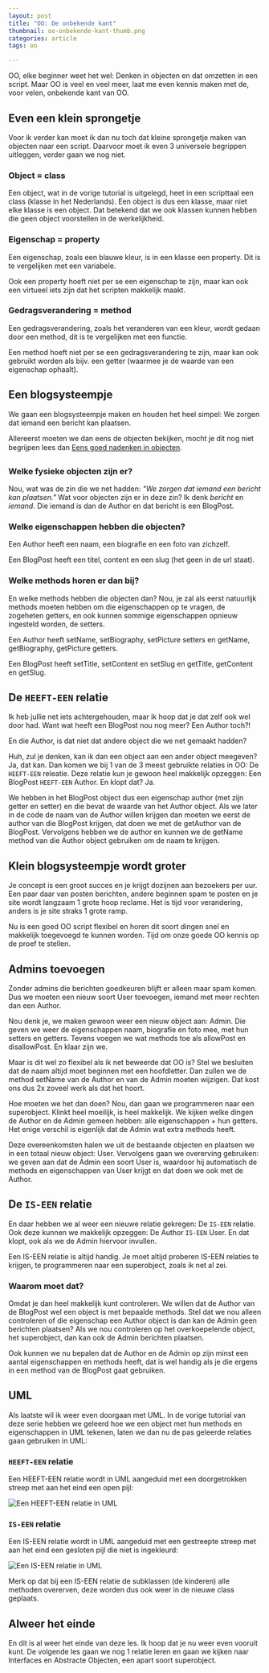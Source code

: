 ```yaml
---
layout: post
title: "OO: De onbekende kant"
thumbnail: oo-onbekende-kant-thumb.png
categories: article
tags: oo

---
```

OO, elke beginner weet het wel: Denken in objecten en dat omzetten in een
script. Maar OO is veel en veel meer, laat me even kennis maken met de, voor
velen, onbekende kant van OO.

## Even een klein sprongetje

Voor ik verder kan moet ik dan nu toch dat kleine sprongetje maken van objecten
naar een script. Daarvoor moet ik even 3 universele begrippen uitleggen, verder
gaan we nog niet.

### Object = class

Een object, wat in de vorige tutorial is uitgelegd, heet in een scripttaal een
class (klasse in het Nederlands). Een object is dus een klasse, maar niet elke
klasse is een object. Dat betekend dat we ook klassen kunnen hebben die geen
object voorstellen in de werkelijkheid.

### Eigenschap = property

Een eigenschap, zoals een blauwe kleur, is in een klasse een property. Dit is
te vergelijken met een variabele.

Ook een property hoeft niet per se een eigenschap te zijn, maar kan ook een
virtueel iets zijn dat het scripten makkelijk maakt.

### Gedragsverandering = method

Een gedragsverandering, zoals het veranderen van een kleur, wordt gedaan door
een method, dit is te vergelijken met een functie.

Een method hoeft niet per se een gedragsverandering te zijn, maar kan ook
gebruikt worden als bijv. een getter (waarmee je de waarde van een eigenschap
ophaalt).

## Een blogsysteempje

We gaan een blogsysteempje maken en houden het heel simpel: We zorgen dat
iemand een bericht kan plaatsen.

Allereerst moeten we dan eens de objecten bekijken, mocht je dit nog niet
begrijpen lees dan
[Eens goed nadenken in objecten](http://wouterj.nl/php/eens-goed-nadenken-in-objecten/354/).

### Welke fysieke objecten zijn er?

Nou, wat was de zin die we net hadden: *"We zorgen dat iemand een bericht
kan plaatsen."* Wat voor objecten zijn er in deze zin? Ik denk
*bericht* en *iemand*. Die iemand is dan de Author en dat bericht is
een BlogPost.

### Welke eigenschappen hebben die objecten?

Een Author heeft een naam, een biografie en een foto van zichzelf.

Een BlogPost heeft een titel, content en een slug (het geen in de url staat).

### Welke methods horen er dan bij?

En welke methods hebben die objecten dan? Nou, je zal als eerst natuurlijk
methods moeten hebben om die eigenschappen op te vragen, de zogeheten getters,
en ook kunnen sommige eigenschappen opnieuw ingesteld worden, de setters.

Een Author heeft setName, setBiography, setPicture setters en getName,
getBiography, getPicture getters.

Een BlogPost heeft setTitle, setContent en setSlug en getTitle, getContent en
getSlug.

## De `HEEFT-EEN` relatie

Ik heb jullie net iets achtergehouden, maar ik hoop dat je dat zelf ook wel
door had. Want wat heeft een BlogPost nou nog meer? Een Author toch?!

En die Author, is dat niet dat andere object die we net gemaakt hadden?

Huh, zul je denken, kan ik dan een object aan een ander object meegeven? Ja,
dat kan. Dan komen we bij 1 van de 3 meest gebruikte relaties in OO: De
`HEEFT-EEN` releatie. Deze relatie kun je gewoon heel makkelijk opzeggen: Een
BlogPost `HEEFT-EEN` Author. En klopt dat? Ja.

We hebben in het BlogPost object dus een eigenschap author (met zijn getter
en setter) en die bevat de waarde van het Author object. Als we later in de
code de naam van de Author willen krijgen dan moeten we eerst de author van die
BlogPost krijgen, dat doen we met de getAuthor van de BlogPost. Vervolgens
hebben we de author en kunnen we de getName method van die Author object
gebruiken om de naam te krijgen.

## Klein blogsysteempje wordt groter

Je concept is een groot succes en je krijgt dozijnen aan bezoekers per uur. Een
paar daar van posten berichten, andere beginnen spam te posten en je site wordt
langzaam 1 grote hoop reclame. Het is tijd voor verandering, anders is je site
straks 1 grote ramp.

Nu is een goed OO script flexibel en horen dit soort dingen snel en makkelijk
toegevoegd te kunnen worden. Tijd om onze goede OO kennis op de proef te
stellen. 

## Admins toevoegen

Zonder admins die berichten goedkeuren blijft er alleen maar spam komen. Dus we
moeten een nieuw soort User toevoegen, iemand met meer rechten dan een
Author.

Nou denk je, we maken gewoon weer een nieuw object aan: Admin. Die geven we
weer de eigenschappen naam, biografie en foto mee, met hun setters en getters.
Tevens voegen we wat methods toe als allowPost en disallowPost. En klaar zijn
we.

Maar is dit wel zo flexibel als ik net beweerde dat OO is? Stel we besluiten
dat de naam altijd moet beginnen met een hoofdletter. Dan zullen we de method
setName van de Author en van de Admin moeten wijzigen. Dat kost ons dus 2x
zoveel werk als dat het hoort.

Hoe moeten we het dan doen? Nou, dan gaan we programmeren naar een superobject.
Klinkt heel moeilijk, is heel makkelijk. We kijken welke dingen de Author en de
Admin gemeen hebben: alle eigenschappen + hun getters. Het enige verschil is
eigenlijk dat de Admin wat extra methods heeft.

Deze overeenkomsten halen we uit de bestaande objecten en plaatsen we in een
totaal nieuw object: User. Vervolgens gaan we overerving gebruiken: we geven
aan dat de Admin een soort User is, waardoor hij automatisch de methods en
eigenschappen van User krijgt en dat doen we ook met de Author.

## De `IS-EEN` relatie

En daar hebben we al weer een nieuwe relatie gekregen: De `IS-EEN` relatie. Ook
deze kunnen we makkelijk opzeggen: De Author `IS-EEN` User. En dat klopt, ook
als we de Admin hiervoor invullen.

Een IS-EEN relatie is altijd handig. Je moet altijd proberen IS-EEN relaties te
krijgen, te programmeren naar een superobject, zoals ik net al zei.

### Waarom moet dat?

Omdat je dan heel makkelijk kunt controleren. We willen dat de Author van de
BlogPost wel een object is met bepaalde methods. Stel dat we nou alleen
controleren of die eigenschap een Author object is dan kan de Admin geen
berichten plaatsen? Als we nou controleren op het overkoepelende object, het
superobject, dan kan ook de Admin berichten plaatsen.

Ook kunnen we nu bepalen dat de Author en de Admin op zijn minst een aantal
eigenschappen en methods heeft, dat is wel handig als je die ergens in een
method van de BlogPost gaat gebruiken.

## UML

Als laatste wil ik weer even doorgaan met UML. In de vorige tutorial van deze
serie hebben we geleerd hoe we een object met hun methods en eigenschappen in
UML tekenen, laten we dan nu de pas geleerde relaties gaan gebruiken in UML:

### `HEEFT-EEN` relatie

Een HEEFT-EEN relatie wordt in UML aangeduid met een doorgetrokken streep met
aan het eind een open pijl:

![Een HEEFT-EEN relatie in UML](/img/2012/06/oo2-uml-has-a.png)

### `IS-EEN` relatie

Een IS-EEN relatie wordt in UML aangeduid met een gestreepte streep met aan het
eind een gesloten pijl die niet is ingekleurd:

![Een IS-EEN relatie in UML](/img/2012/06/oo2-uml-is-a.png)

Merk op dat bij een IS-EEN relatie de subklassen (de kinderen) alle methoden
overerven, deze worden dus ook weer in de nieuwe class geplaats.

## Alweer het einde

En dit is al weer het einde van deze les. Ik hoop dat je nu weer even vooruit
kunt. De volgende les gaan we nog 1 relatie leren en gaan we kijken naar
Interfaces en Abstracte Objecten, een apart soort superobject.
